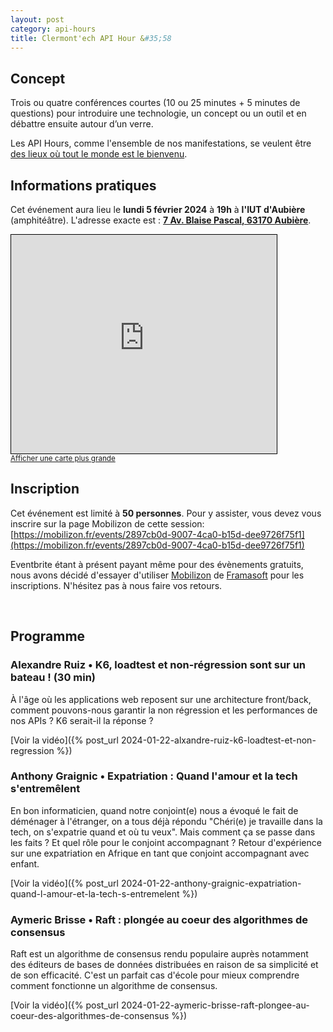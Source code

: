 ```yaml
---
layout: post
category: api-hours
title: Clermont'ech API Hour &#35;58
---
```


## Concept

Trois ou quatre conférences courtes (10 ou 25 minutes + 5 minutes de questions)
pour introduire une technologie, un concept ou un outil et en débattre ensuite
autour d’un verre.

Les API Hours, comme l'ensemble de nos manifestations, se veulent être [des
lieux où tout le monde est le bienvenu](/code-of-conduct.html).

## Informations pratiques

Cet événement aura lieu le **lundi 5 février 2024** à **19h** à **l'IUT d'Aubière** (amphitéâtre). L'adresse
exacte est : [**7 Av. Blaise Pascal, 63170 Aubière**](https://www.openstreetmap.org/#map=19/45.76246/3.10837).

<iframe width="425" height="350" frameborder="0" scrolling="no" marginheight="0" marginwidth="0" src="https://www.openstreetmap.org/export/embed.html?bbox=3.106325268745423%2C45.76152036796329%2C3.1098657846450806%2C45.76322129330194&amp;layer=mapnik" style="border: 1px solid black"></iframe>
<br/><small><a href="https://www.openstreetmap.org/#map=19/45.76237/3.10810">Afficher une carte plus grande</a></small>
<br/>

## Inscription

Cet événement est limité à **50 personnes**. Pour y assister, vous devez vous
inscrire sur la page Mobilizon de cette session:
[https://mobilizon.fr/events/2897cb0d-9007-4ca0-b15d-dee9726f75f1](https://mobilizon.fr/events/2897cb0d-9007-4ca0-b15d-dee9726f75f1)

Eventbrite étant à présent payant même pour des évènements gratuits, nous avons
décidé d'essayer d'utiliser [Mobilizon](https://mobilizon.fr) de
[Framasoft](https://framasoft.org/) pour les inscriptions.
N'hésitez pas à nous faire vos retours.

<br/>

## Programme

### Alexandre Ruiz • K6, loadtest et non-régression sont sur un bateau ! (30 min)

À l'âge où les applications web reposent sur une architecture front/back,
comment pouvons-nous garantir la non régression et les performances de nos APIs
? K6 serait-il la réponse ?

[Voir la vidéo]({% post_url 2024-01-22-alxandre-ruiz-k6-loadtest-et-non-regression %})

### Anthony Graignic • Expatriation : Quand l'amour et la tech s'entremêlent

En bon informaticien, quand notre conjoint(e) nous a évoqué le fait de
déménager à l'étranger, on a tous déjà répondu "Chéri(e) je travaille dans la
tech, on s'expatrie quand et où tu veux".
Mais comment ça se passe dans les faits ? Et quel rôle pour le conjoint
accompagnant ?
Retour d'expérience sur une expatriation en Afrique en tant que conjoint
accompagnant avec enfant.

[Voir la vidéo]({% post_url 2024-01-22-anthony-graignic-expatriation-quand-l-amour-et-la-tech-s-entremelent %})

### Aymeric Brisse • Raft : plongée au coeur des algorithmes de consensus

Raft est un algorithme de consensus rendu populaire auprès notamment des
éditeurs de bases de données distribuées en raison de sa simplicité et de son
efficacité.
C'est un parfait cas d'école pour mieux comprendre comment fonctionne un
algorithme de consensus.

[Voir la vidéo]({% post_url 2024-01-22-aymeric-brisse-raft-plongee-au-coeur-des-algorithmes-de-consensus %})

